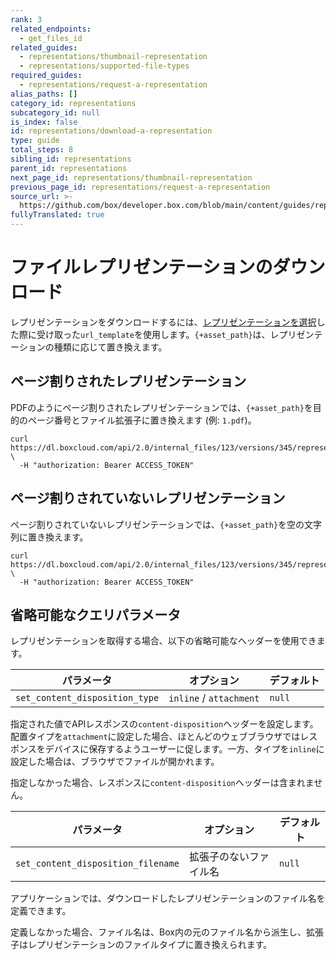 ```yaml
---
rank: 3
related_endpoints:
  - get_files_id
related_guides:
  - representations/thumbnail-representation
  - representations/supported-file-types
required_guides:
  - representations/request-a-representation
alias_paths: []
category_id: representations
subcategory_id: null
is_index: false
id: representations/download-a-representation
type: guide
total_steps: 8
sibling_id: representations
parent_id: representations
next_page_id: representations/thumbnail-representation
previous_page_id: representations/request-a-representation
source_url: >-
  https://github.com/box/developer.box.com/blob/main/content/guides/representations/download-a-representation.md
fullyTranslated: true
---
```

# ファイルレプリゼンテーションのダウンロード

レプリゼンテーションをダウンロードするには、[レプリゼンテーションを選択][select_representation]した際に受け取った`url_template`を使用します。`{+asset_path}`は、レプリゼンテーションの種類に応じて置き換えます。

## ページ割りされたレプリゼンテーション

PDFのようにページ割りされたレプリゼンテーションでは、`{+asset_path}`を目的のページ番号とファイル拡張子に置き換えます (例: `1.pdf`)。

<!-- markdownlint-disable line-length -->

```curl
curl https://dl.boxcloud.com/api/2.0/internal_files/123/versions/345/representations/pdf/content/3.pdf \
  -H "authorization: Bearer ACCESS_TOKEN"
```

<!-- markdownlint-enable line-length -->

## ページ割りされていないレプリゼンテーション

ページ割りされていないレプリゼンテーションでは、`{+asset_path}`を空の文字列に置き換えます。

<!-- markdownlint-disable line-length -->

```curl
curl https://dl.boxcloud.com/api/2.0/internal_files/123/versions/345/representations/jpg_32x32/content/ \
  -H "authorization: Bearer ACCESS_TOKEN"
```

<!-- markdownlint-eable line-length -->

## 省略可能なクエリパラメータ

レプリゼンテーションを取得する場合、以下の省略可能なヘッダーを使用できます。

| パラメータ                          | オプション                   | デフォルト  |
| ------------------------------ | ----------------------- | ------ |
| `set_content_disposition_type` | `inline` / `attachment` | `null` |

指定された値でAPIレスポンスの`content-disposition`ヘッダーを設定します。配置タイプを`attachment`に設定した場合、ほとんどのウェブブラウザではレスポンスをデバイスに保存するようユーザーに促します。一方、タイプを`inline`に設定した場合は、ブラウザでファイルが開かれます。

指定しなかった場合、レスポンスに`content-disposition`ヘッダーは含まれません。

| パラメータ                              | オプション       | デフォルト  |
| ---------------------------------- | ----------- | ------ |
| `set_content_disposition_filename` | 拡張子のないファイル名 | `null` |

アプリケーションでは、ダウンロードしたレプリゼンテーションのファイル名を定義できます。

定義しなかった場合、ファイル名は、Box内の元のファイル名から派生し、拡張子はレプリゼンテーションのファイルタイプに置き換えられます。

[select_representation]: guide://representations/request-a-representation
